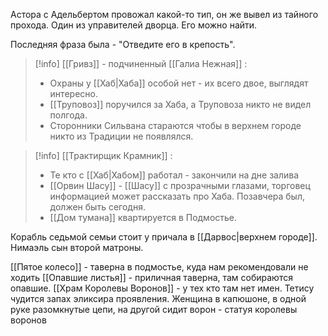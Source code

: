 
Астора с Адельбертом провожал какой-то тип, он же вывел из тайного прохода. Один из управителей дворца. Его можно найти.

Последняя фраза была - "Отведите его в крепость".


>[!info]
>[[Гривз]] - подчиненный [[Галиа Нежная]] : 
>
>- Охраны у [[Хаб|Хаба]]  особой нет - их всего двое, выглядят интересно. 
>- [[Труповоз]] поручился за Хаба, а Труповоза никто не видел полгода.
>- Сторонники Сильвана стараются чтобы в верхнем городе никто из Традиции не появлялся.



> [!info]
> [[Трактирщик Крамник]] :
>-  Те кто с [[Хаб|Хабом]] работал - закончили на дне залива
> - [[Орвин Шасу]] - [[Шасу]] с прозрачными глазами, торговец информацией может рассказать про Хаба. Позавчера был, должен быть сегодня. 
>- [[Дом тумана]] квартируется в Подмостье.

Корабль седьмой семьи стоит у причала в [[Дарвос|верхнем городе]].
Нимаэль сын второй матроны.

[[Пятое колесо]] - таверна в подмостье, куда нам рекомендовали не ходить
[[Опавшие листья]] - приличная таверна, там собираются опавшие.
[[Храм Королевы Воронов]] - у тех кто там нет имен.
Тетису чудится запах эликсира проявления.
Женщина в капюшоне, в одной руке разомкнутые цепи, на другой сидит ворон - статуя королевы воронов
